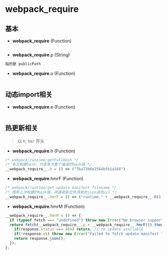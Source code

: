 # __webpack_require__

## 基本
- __webpack_require__ (Function)
```
```

- __webpack_require__.p (String)
```js
指的是 publicPath
```

- __webpack_require__.o (Function)
```
```

## 动态import相关
- __webpack_require__.e (Function)
```
```

## 热更新相关
> 以 `h`, `hmr` 开头

- __webpack_require__.h (Function)
```js
/* webpack/runtime/getFullHash */
/* 本次构建hash，代表本次整个编译的hash值 */
__webpack_require__.h = () => ("7ba73b6e2564bfb1a168")
```

- __webpack_require__.hmrF (Function)

```js
/* webpack/runtime/get update manifest filename */
/* 携带上次构建的hash值，拼接更新文件清单的json请求url */	
__webpack_require__.hmrF = () => ("runtime." + __webpack_require__.h() + ".hot-update.json");
```

- __webpack_require__.hmrM (Function)
```js
__webpack_require__.hmrM = () => {
  if (typeof fetch === "undefined") throw new Error("No browser support: need fetch API");
  return fetch(__webpack_require__.p + __webpack_require__.hmrF()).then((response) => {
    if(response.status === 404) return; // no update available
    if(!response.ok) throw new Error("Failed to fetch update manifest " + response.statusText);
    return response.json();
  });
};
```